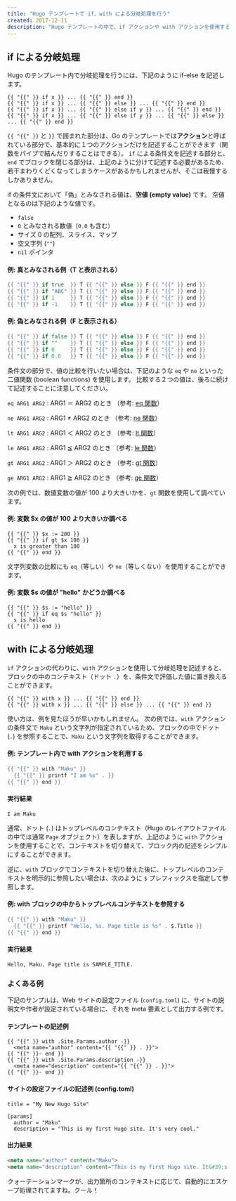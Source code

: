 ```yaml
---
title: "Hugo テンプレートで if、with による分岐処理を行う"
created: 2017-12-11
description: "Hugo テンプレートの中で、if アクションや with アクションを使用することで、分岐処理を行うことができます。"
---
```


if による分岐処理
----

Hugo のテンプレート内で分岐処理を行うには、下記のように if-else を記述します。

~~~
{{ "{{" }} if x }} ... {{ "{{" }} end }}
{{ "{{" }} if x }} ... {{ "{{" }} else }} ... {{ "{{" }} end }}
{{ "{{" }} if x }} ... {{ "{{" }} else if y }} ... {{ "{{" }} end }}
{{ "{{" }} if x }} ... {{ "{{" }} else if y }} ... {{ "{{" }} else }} ... {{ "{{" }} end }}
~~~

`{{ "{{" }}` と `}}` で囲まれた部分は、Go のテンプレートでは**アクション**と呼ばれている部分で、基本的に１つのアクションだけを記述することができます（関数をパイプで結んだりすることはできる）。
`if` による条件文を記述する部分と、`end` でブロックを閉じる部分は、上記のように分けて記述する必要があるため、若干まわりくどくなってしまうケースがあるかもしれませんが、そこは我慢するしかありません。

if の条件文において「偽」とみなされる値は、**空値 (empty value)** です。
空値となるのは下記のような値です。

* `false`
* `0` とみなされる数値（`0.0` も含む）
* サイズ 0 の配列、スライス、マップ
* 空文字列 (`""`)
* `nil` ポインタ

#### 例: 真とみなされる例（T と表示される）

~~~ go
{{ "{{" }} if true  }} T {{ "{{" }} else }} F {{ "{{" }} end }}
{{ "{{" }} if "ABC" }} T {{ "{{" }} else }} F {{ "{{" }} end }}
{{ "{{" }} if 1     }} T {{ "{{" }} else }} F {{ "{{" }} end }}
{{ "{{" }} if -1    }} T {{ "{{" }} else }} F {{ "{{" }} end }}
~~~

#### 例: 偽とみなされる例（F と表示される）

~~~ go
{{ "{{" }} if false }} T {{ "{{" }} else }} F {{ "{{" }} end }}
{{ "{{" }} if ""    }} T {{ "{{" }} else }} F {{ "{{" }} end }}
{{ "{{" }} if 0     }} T {{ "{{" }} else }} F {{ "{{" }} end }}
{{ "{{" }} if 0.0   }} T {{ "{{" }} else }} F {{ "{{" }} end }}
~~~

条件文の部分で、値の比較を行いたい場合は、下記のような `eq` や `ne` といった二値関数 (boolean functions) を使用します。
比較する２つの値は、後ろに続けて記述することに注意してください。

`eq ARG1 ARG2`
: ARG1 ＝ ARG2 のとき （参考: [eq 関数](https://gohugo.io/functions/eq/)）

`ne ARG1 ARG2`
: ARG1 ≠ ARG2 のとき （参考: [ne 関数](https://gohugo.io/functions/ne/)）

`lt ARG1 ARG2`
: ARG1 ＜ ARG2 のとき （参考: [lt 関数](https://gohugo.io/functions/lt/)）

`le ARG1 ARG2`
: ARG1 ≦ ARG2 のとき （参考: [le 関数](https://gohugo.io/functions/le/)）

`gt ARG1 ARG2`
: ARG1 ＞ ARG2 のとき （参考: [gt 関数](https://gohugo.io/functions/gt/)）

`ge ARG1 ARG2`
: ARG1 ≧ ARG2 のとき （参考: [ge 関数](https://gohugo.io/functions/ge/)）


次の例では、数値変数の値が 100 より大きいかを、`gt` 関数を使用して調べています。

#### 例: 変数 $x の値が 100 より大きいか調べる

~~~
{{ "{{" }} $x := 200 }}
{{ "{{" }} if gt $x 100 }}
  x is greater than 100
{{ "{{" }} end }}
~~~

文字列変数の比較にも `eq`（等しい）や `ne`（等しくない）を使用することができます。

#### 例: 変数 $s の値が "hello" かどうか調べる

~~~
{{ "{{" }} $s := "hello" }}
{{ "{{" }} if eq $s "hello" }}
  s is hello
{{ "{{" }} end }}
~~~


with による分岐処理
----

`if` アクションの代わりに、`with` アクションを使用して分岐処理を記述すると、ブロックの中のコンテキスト（ドット `.`）を、条件文で評価した値に置き換えることができます。

~~~
{{ "{{" }} with x }} ... {{ "{{" }} end }}
{{ "{{" }} with x }} ... {{ "{{" }} else }} ... {{ "{{" }} end }}
~~~

使い方は、例を見たほうが早いかもしれません。
次の例では、`with` アクションの条件文で `Maku` という文字列が指定されているため、ブロックの中でドット (`.`) を参照することで、`Maku` という文字列を取得することができます。

#### 例: テンプレート内で with アクションを利用する

~~~ go
{{ "{{" }} with "Maku" }}
  {{ "{{" }} printf "I am %s" . }}
{{ "{{" }} end }}
~~~

#### 実行結果

~~~
I am Maku
~~~

通常、ドット (`.`) はトップレベルのコンテキスト（Hugo のレイアウトファイルの中では通常 `Page` オブジェクト）を表しますが、上記のように `with` アクションを使用することで、コンテキストを切り替えて、ブロック内の記述をシンプルにすることができます。

逆に、`with` ブロックでコンテキストを切り替えた後に、トップレベルのコンテキストを明示的に参照したい場合は、次のように `$` プレフィックスを指定して参照します。

#### 例: with ブロックの中からトップレベルコンテキストを参照する

~~~ go
{{ "{{" }} with "Maku" }}
  {{ "{{" }} printf "Hello, %s. Page title is %s" . $.Title }}
{{ "{{" }} end }}
~~~

#### 実行結果

~~~
Hello, Maku. Page title is SAMPLE_TITLE.
~~~


### よくある例

下記のサンプルは、Web サイトの設定ファイル (`config.toml`) に、サイトの説明文や作者が設定されている場合に、それを meta 要素として出力する例です。

#### テンプレートの記述例

~~~
{{ "{{" }} with .Site.Params.author -}}
  <meta name="author" content="{{ "{{" }} . }}">
{{ "{{" }}- end }}
{{ "{{" }} with .Site.Params.description -}}
  <meta name="description" content="{{ "{{" }} . }}">
{{ "{{" }}- end }}
~~~

#### サイトの設定ファイルの記述例 (config.toml)

~~~
title = "My New Hugo Site"

[params]
  author = "Maku"
  description = "This is my first Hugo site. It's very cool."
~~~

#### 出力結果

~~~ html
<meta name="author" content="Maku">
<meta name="description" content="This is my first Hugo site. It&#39;s very cool.">
~~~

クォーテーションマークが、出力箇所のコンテキストに応じて、自動的にエスケープ処理されてますね。クール！

